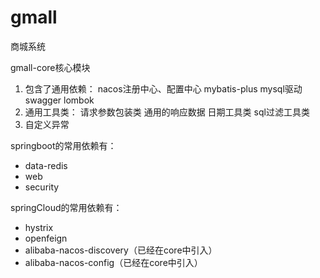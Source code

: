 # gmall
商城系统

gmall-core核心模块

1. 包含了通用依赖：
   nacos注册中心、配置中心
   mybatis-plus
   mysql驱动
   swagger
   lombok
2. 通用工具类：
   请求参数包装类
   通用的响应数据
   日期工具类
   sql过滤工具类
3. 自定义异常



springboot的常用依赖有：

- data-redis
- web
- security

springCloud的常用依赖有：

- hystrix
- openfeign
- alibaba-nacos-discovery（已经在core中引入）
- alibaba-nacos-config（已经在core中引入）

